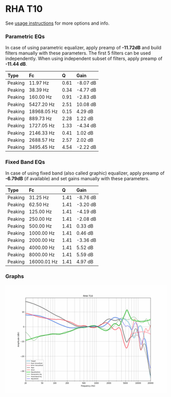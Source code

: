 # RHA T10
See [usage instructions](https://github.com/jaakkopasanen/AutoEq#usage) for more options and info.

### Parametric EQs
In case of using parametric equalizer, apply preamp of **-11.72dB** and build filters manually
with these parameters. The first 5 filters can be used independently.
When using independent subset of filters, apply preamp of **-11.44 dB**.

| Type    | Fc          |    Q | Gain     |
|:--------|:------------|:-----|:---------|
| Peaking | 11.97 Hz    | 0.61 | -8.07 dB |
| Peaking | 38.39 Hz    | 0.34 | -4.77 dB |
| Peaking | 160.00 Hz   | 0.91 | -2.83 dB |
| Peaking | 5427.20 Hz  | 2.51 | 10.08 dB |
| Peaking | 18968.05 Hz | 0.15 | 4.29 dB  |
| Peaking | 889.73 Hz   | 2.28 | 1.22 dB  |
| Peaking | 1727.05 Hz  | 1.33 | -4.34 dB |
| Peaking | 2146.33 Hz  | 0.41 | 1.02 dB  |
| Peaking | 2688.57 Hz  | 2.57 | 2.02 dB  |
| Peaking | 3495.45 Hz  | 4.54 | -2.22 dB |

### Fixed Band EQs
In case of using fixed band (also called graphic) equalizer, apply preamp of **-6.79dB**
(if available) and set gains manually with these parameters.

| Type    | Fc          |    Q | Gain     |
|:--------|:------------|:-----|:---------|
| Peaking | 31.25 Hz    | 1.41 | -8.76 dB |
| Peaking | 62.50 Hz    | 1.41 | -3.20 dB |
| Peaking | 125.00 Hz   | 1.41 | -4.19 dB |
| Peaking | 250.00 Hz   | 1.41 | -2.08 dB |
| Peaking | 500.00 Hz   | 1.41 | 0.33 dB  |
| Peaking | 1000.00 Hz  | 1.41 | 0.46 dB  |
| Peaking | 2000.00 Hz  | 1.41 | -3.36 dB |
| Peaking | 4000.00 Hz  | 1.41 | 5.52 dB  |
| Peaking | 8000.00 Hz  | 1.41 | 5.59 dB  |
| Peaking | 16000.01 Hz | 1.41 | 4.97 dB  |

### Graphs
![](./RHA%20T10.png)